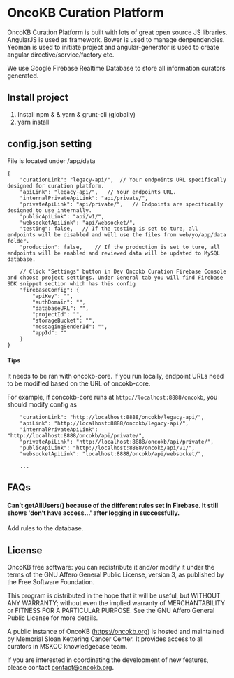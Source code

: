 # OncoKB Curation Platform

OncoKB Curation Platform is built with lots of great open source JS libraries. AngularJS is used as framework. Bower is used to manage denpendencies. Yeoman is used to initiate project and angular-generator is used to create angular directive/service/factory etc. 

We use Google Firebase Realtime Database to store all information curators generated.

## Install project
1. Install npm & & yarn & grunt-cli (globally)
2. yarn install

## config.json setting
File is located under /app/data
```
{
    "curationLink": "legacy-api/",  // Your endpoints URL specifically designed for curation platform.
    "apiLink": "legacy-api/",   // Your endpoints URL.
    "internalPrivateApiLink": "api/private/",
    "privateApiLink": "api/private/",   // Endpoints are specifically designed to use internally.
    "publicApiLink": "api/v1/",
    "websocketApiLink": "api/websocket/",
    "testing": false,   // If the testing is set to ture, all endpoints will be disabled and will use the files from web/yo/app/data folder.
    "production": false,    // If the production is set to ture, all endpoints will be enabled and reviewed data will be updated to MySQL database.
    
    // Click "Settings" button in Dev Oncokb Curation Firebase Console and choose project settings. Under General tab you will find Firebase SDK snippet section which has this config
    "firebaseConfig": {  
        "apiKey": "",
        "authDomain": "",
        "databaseURL": "",
        "projectId": "",
        "storageBucket": "",
        "messagingSenderId": "",
        "appId": ""
    }
}
```

#### Tips
It needs to be ran with oncokb-core. If you run locally, endpoint URLs need to be modified based on the URL of oncokb-core.

For example, if concokb-core runs at `http://localhost:8888/oncokb`, you should modify config as
```
    "curationLink": "http://localhost:8888/oncokb/legacy-api/",  
    "apiLink": "http://localhost:8888/oncokb/legacy-api/",   
    "internalPrivateApiLink": "http://localhost:8888/oncokb/api/private/",
    "privateApiLink": "http://localhost:8888/oncokb/api/private/",
    "publicApiLink": "http://localhost:8888/oncokb/api/v1/",
    "websocketApiLink": "localhost:8888/oncokb/api/websocket/",

    ...
```

## FAQs      
#### Can’t getAllUsers() because of the different rules set in Firebase. It still shows 'don’t have access...' after logging in successfully.         
   Add rules to the database.     

License
--------------------

OncoKB free software: you can redistribute it and/or modify it under the terms of the GNU Affero General Public License, version 3, as published by the Free Software Foundation.

This program is distributed in the hope that it will be useful, but WITHOUT ANY WARRANTY; without even the implied warranty of MERCHANTABILITY or FITNESS FOR A PARTICULAR PURPOSE. See the GNU Affero General Public License for more details.

A public instance of OncoKB (https://oncokb.org) is hosted and maintained by Memorial Sloan Kettering Cancer Center. It provides access to all curators in MSKCC knowledgebase team.

If you are interested in coordinating the development of new features, please contact contact@oncokb.org.
